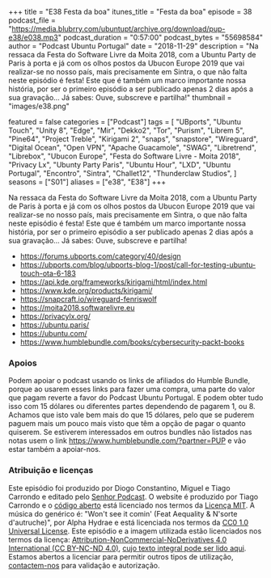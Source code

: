 +++
title = "E38 Festa da boa"
itunes_title = "Festa da boa"
episode = 38
podcast_file = "https://media.blubrry.com/ubuntupt/archive.org/download/pup-e38/e038.mp3"
podcast_duration = "0:57:00"
podcast_bytes = "55698584"
author = "Podcast Ubuntu Portugal"
date = "2018-11-29"
description = "Na ressaca da Festa do Software Livre da Moita 2018, com a Ubuntu Party de Paris à porta e já com os olhos postos da Ubucon Europe 2019 que vai realizar-se no nosso país, mais precisamente em Sintra, o que não falta neste episódio é festa! Este que é também um marco importante nossa história, por ser o primeiro episódio a ser publicado apenas 2 dias após a sua gravação… Já sabes: Ouve, subscreve e partilha!"
thumbnail = "images/e38.png"

featured = false
categories = ["Podcast"]
tags = [
  "UBports",
  "Ubuntu Touch",
  "Unity 8",
  "Edge",
  "Mir",
  "Dekko2",
  "Tor",
  "Purism",
  "Librem 5",
  "Pine64",
  "Project Treble",
  "Kirigami 2",
  "snaps",
  "snapstore",
  "Wireguard",
  "Digital Ocean",
  "Open VPN",
  "Apache Guacamole",
  "SWAG",
  "Libretrend",
  "Librebox",
  "Ubucon Europe",
  "Festa do Software Livre - Moita 2018",
  "Privacy Lx",
  "Ubunty Party Paris",
  "Ubuntu Hour",
  "LXD",
  "Ubuntu Portugal",
  "Encontro",
  "Sintra",
  "Challet12",
  "Thunderclaw Studios",
]
seasons = ["S01"]
aliases = ["e38", "E38"]
+++

Na ressaca da Festa do Software Livre da Moita 2018, com a Ubuntu Party de Paris à porta e já com os olhos postos da Ubucon Europe 2019 que vai realizar-se no nosso país, mais precisamente em Sintra, o que não falta neste episódio é festa! Este que é também um marco importante nossa história, por ser o primeiro episódio a ser publicado apenas 2 dias após a sua gravação… Já sabes: Ouve, subscreve e partilha!

* https://forums.ubports.com/category/40/design
* https://ubports.com/blog/ubports-blog-1/post/call-for-testing-ubuntu-touch-ota-6-183
* https://api.kde.org/frameworks/kirigami/html/index.html
* https://www.kde.org/products/kirigami/
* https://snapcraft.io/wireguard-fenriswolf
* https://moita2018.softwarelivre.eu
* https://privacylx.org/
* https://ubuntu.paris/
* https://ubuntu.com/
* https://www.humblebundle.com/books/cybersecurity-packt-books


### Apoios
Podem apoiar o podcast usando os links de afiliados do Humble Bundle, porque ao usarem esses links para fazer uma compra, uma parte do valor que pagam reverte a favor do Podcast Ubuntu Portugal.
E podem obter tudo isso com 15 dólares ou diferentes partes dependendo de pagarem 1, ou 8.
Achamos que isto vale bem mais do que 15 dólares, pelo que se puderem paguem mais um pouco mais visto que têm a opção de pagar o quanto quiserem.
Se estiverem interessados em outros bundles não listados nas notas usem o link https://www.humblebundle.com/?partner=PUP e vão estar também a apoiar-nos.

### Atribuição e licenças
Este episódio foi produzido por Diogo Constantino, Miguel e Tiago Carrondo e editado pelo [Senhor Podcast](https://senhorpodcast.pt/).
O website é produzido por Tiago Carrondo e o [código aberto](https://gitlab.com/podcastubuntuportugal/website) está licenciado nos termos da [Licença MIT](https://gitlab.com/podcastubuntuportugal/website/main/LICENSE).
A música do genérico é: "Won't see it comin' (Feat Aequality & N'sorte d'autruche)", por Alpha Hydrae e está licenciada nos termos da [CC0 1.0 Universal License](https://creativecommons.org/publicdomain/zero/1.0/).
Este episódio e a imagem utilizada estão licenciados nos termos da licença: [Attribution-NonCommercial-NoDerivatives 4.0 International (CC BY-NC-ND 4.0)](https://creativecommons.org/licenses/by-nc-nd/4.0/), [cujo texto integral pode ser lido aqui](https://creativecommons.org/licenses/by-nc-nd/4.0/legalcode). Estamos abertos a licenciar para permitir outros tipos de utilização, [contactem-nos](https://podcastubuntuportugal.org/contactos) para validação e autorização.

